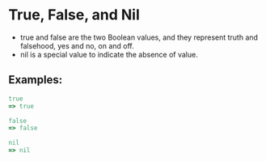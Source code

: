 # True, False, and Nil

- true and false are the two Boolean values, and they represent truth and falsehood, yes and no, on and off. 
- nil is a special value to indicate the absence of value.

## Examples:

```ruby
true
=> true

false
=> false

nil
=> nil
```

